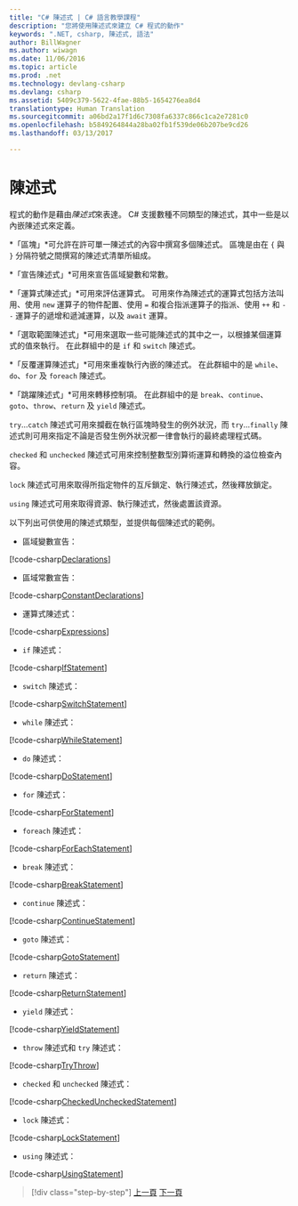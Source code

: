 ```yaml
---
title: "C# 陳述式 | C# 語言教學課程"
description: "您將使用陳述式來建立 C# 程式的動作"
keywords: ".NET, csharp, 陳述式, 語法"
author: BillWagner
ms.author: wiwagn
ms.date: 11/06/2016
ms.topic: article
ms.prod: .net
ms.technology: devlang-csharp
ms.devlang: csharp
ms.assetid: 5409c379-5622-4fae-88b5-1654276ea8d4
translationtype: Human Translation
ms.sourcegitcommit: a06bd2a17f1d6c7308fa6337c866c1ca2e7281c0
ms.openlocfilehash: b5849264844a28ba02fb1f539de06b207be9cd26
ms.lasthandoff: 03/13/2017

---
```


# <a name="statements"></a>陳述式

程式的動作是藉由*陳述式*來表達。 C# 支援數種不同類型的陳述式，其中一些是以內嵌陳述式來定義。

*「區塊」*可允許在許可單一陳述式的內容中撰寫多個陳述式。 區塊是由在 `{` 與 `}` 分隔符號之間撰寫的陳述式清單所組成。

*「宣告陳述式」*可用來宣告區域變數和常數。

*「運算式陳述式」*可用來評估運算式。 可用來作為陳述式的運算式包括方法叫用、使用 `new` 運算子的物件配置、使用 `=` 和複合指派運算子的指派、使用 `++` 和 `--` 運算子的遞增和遞減運算，以及 `await` 運算。

*「選取範圍陳述式」*可用來選取一些可能陳述式的其中之一，以根據某個運算式的值來執行。 在此群組中的是 `if` 和 `switch` 陳述式。

*「反覆運算陳述式」*可用來重複執行內嵌的陳述式。 在此群組中的是 `while`、`do`、`for` 及 `foreach` 陳述式。

*「跳躍陳述式」*可用來轉移控制項。 在此群組中的是 `break`、`continue`、`goto`、`throw`、`return` 及 `yield` 陳述式。

`try`...`catch` 陳述式可用來攔截在執行區塊時發生的例外狀況，而 `try`...`finally` 陳述式則可用來指定不論是否發生例外狀況都一律會執行的最終處理程式碼。

`checked` 和 `unchecked` 陳述式可用來控制整數型別算術運算和轉換的溢位檢查內容。

`lock` 陳述式可用來取得所指定物件的互斥鎖定、執行陳述式，然後釋放鎖定。

`using` 陳述式可用來取得資源、執行陳述式，然後處置該資源。

以下列出可供使用的陳述式類型，並提供每個陳述式的範例。

* 區域變數宣告：

 [!code-csharp[Declarations](../../../samples/snippets/csharp/tour/statements/Program.cs#L9-L15)]

* 區域常數宣告：

 [!code-csharp[ConstantDeclarations](../../../samples/snippets/csharp/tour/statements/Program.cs#L17-L22)]

* 運算式陳述式：

 [!code-csharp[Expressions](../../../samples/snippets/csharp/tour/statements/Program.cs#L24-L31)]

* `if` 陳述式：

 [!code-csharp[IfStatement](../../../samples/snippets/csharp/tour/statements/Program.cs#L33-L43)]

* `switch` 陳述式：

 [!code-csharp[SwitchStatement](../../../samples/snippets/csharp/tour/statements/Program.cs#L45-L60)]

* `while` 陳述式：

 [!code-csharp[WhileStatement](../../../samples/snippets/csharp/tour/statements/Program.cs#L62-L70)]

* `do` 陳述式：

 [!code-csharp[DoStatement](../../../samples/snippets/csharp/tour/statements/Program.cs#L72-L81)]

* `for` 陳述式：

 [!code-csharp[ForStatement](../../../samples/snippets/csharp/tour/statements/Program.cs#L83-L89)]

* `foreach` 陳述式：

 [!code-csharp[ForEachStatement](../../../samples/snippets/csharp/tour/statements/Program.cs#L91-L97)]

* `break` 陳述式：

 [!code-csharp[BreakStatement](../../../samples/snippets/csharp/tour/statements/Program.cs#L99-L108)]

* `continue` 陳述式：

 [!code-csharp[ContinueStatement](../../../samples/snippets/csharp/tour/statements/Program.cs#L110-L118)]

* `goto` 陳述式：

 [!code-csharp[GotoStatement](../../../samples/snippets/csharp/tour/statements/Program.cs#L120-L129)]

* `return` 陳述式：

 [!code-csharp[ReturnStatement](../../../samples/snippets/csharp/tour/statements/Program.cs#L131-L139)]

* `yield` 陳述式：

 [!code-csharp[YieldStatement](../../../samples/snippets/csharp/tour/statements/Program.cs#L141-L155)]

* `throw` 陳述式和 `try` 陳述式：

 [!code-csharp[TryThrow](../../../samples/snippets/csharp/tour/statements/Program.cs#L157-L183)]

* `checked` 和 `unchecked` 陳述式：

 [!code-csharp[CheckedUncheckedStatement](../../../samples/snippets/csharp/tour/statements/Program.cs#L185-L196)]

* `lock` 陳述式：

 [!code-csharp[LockStatement](../../../samples/snippets/csharp/tour/statements/Program.cs#L257-L273)]

* `using` 陳述式：

 [!code-csharp[UsingStatement](../../../samples/snippets/csharp/tour/statements/Program.cs#L198-L206)]

>[!div class="step-by-step"]
[上一頁](expressions.md)
[下一頁](classes-and-objects.md)

